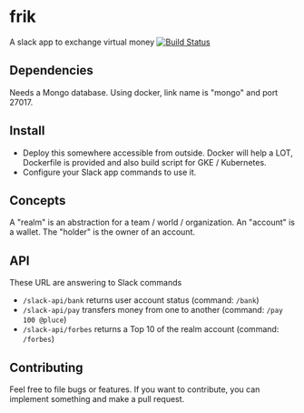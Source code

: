 # frik
A slack app to exchange virtual money
[![Build Status](https://travis-ci.org/pluce/frik.svg?branch=master)](https://travis-ci.org/pluce/frik)

## Dependencies
Needs a Mongo database. Using docker, link name is "mongo" and port 27017.

## Install

* Deploy this somewhere accessible from outside. Docker will help a LOT, Dockerfile is provided and also build script for GKE / Kubernetes.
* Configure your Slack app commands to use it.

## Concepts
A "realm" is an abstraction for a team / world / organization.
An "account" is a wallet.
The "holder" is the owner of an account.

## API
These URL are answering to Slack commands

* `/slack-api/bank` returns user account status (command: `/bank`)
* `/slack-api/pay` transfers money from one to another (command: `/pay 100 @pluce`)
* `/slack-api/forbes` returns a Top 10 of the realm account (command: `/forbes`)

## Contributing
Feel free to file bugs or features. If you want to contribute, you can implement something and make a pull request.